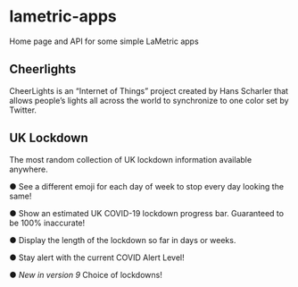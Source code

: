 # lametric-apps

Home page and API for some simple LaMetric apps

## Cheerlights

CheerLights is an “Internet of Things” project created by Hans Scharler that allows people’s lights all across the world to synchronize to one color set by Twitter.

## UK Lockdown

The most random collection of UK lockdown information available anywhere.

● See a different emoji for each day of week to stop every day looking the same!

● Show an estimated UK COVID-19 lockdown progress bar. Guaranteed to be 100% inaccurate!

● Display the length of the lockdown so far in days or weeks.

● Stay alert with the current COVID Alert Level!

● *New in version 9* Choice of lockdowns!
